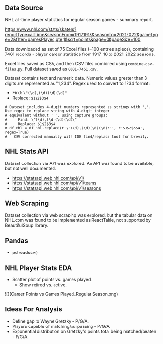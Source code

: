 ## Data Source
NHL all-time player statistics for regular season games - summary report.

https://www.nhl.com/stats/skaters?reportType=allTime&seasonFrom=19171918&seasonTo=20212022&gameType=2&filter=gamesPlayed,gte,1&sort=points&page=0&pageSize=100

Data downloaded as set of 75 Excel files (~100 entries apiece), containing 7461 records - player career statistics from
1917-18 to 2021-2022 seasons.

Excel files saved as CSV, and then CSV files combined using `combine-csv-files.py`. Full dataset saved as `0001-7461.csv`. 

Dataset contains text and numeric data. Numeric values greater than 3 digits are represented as "1,234". Regex used to
convert to 1234 format:  
* Find: `\"(\d),(\d)(\d)(\d)"`  
* Replace: `$1$2$3$4`

```
# Dataset includes 4-digit numbers represented as strings with ','. Use regex to replace string with 4-digit integer
# equivalent without ',', using capture groups:
#     Find: \"(\d),(\d)(\d)(\d)\"
#     Replace: $1$2$3$4
# df_nhl = df_nhl.replace(r'\"(\d),(\d)(\d)(\d)\"', r'$1$2$3$4', regex=True)
#   CSV corrected manually with IDE find/replace tool for brevity.
```


## NHL Stats API
Dataset collection via API was explored. An API was found to be available, but not well documented.

* https://statsapi.web.nhl.com/api/v1/
* https://statsapi.web.nhl.com/api/v1/teams
* https://statsapi.web.nhl.com/api/v1/seasons

## Web Scraping
Dataset collection via web scraping was explored, but the tabular data on NHL.com was found to be implemented as ReactTable, not supported by BeautifulSoup library.

## Pandas
* pd.readcsv()

## NHL Player Stats EDA
* Scatter plot of points vs. games played.
    * Show retired vs. active.

![](Career Points vs Games Played_Regular Season.png)

## Ideas For Analysis
* Define gap to Wayne Gretzky - P/G/A.
* Players capable of matching/surpassing - P/G/A.
* Exponential distribution on Gretzky's points total being matched/beaten - P/G/A. 